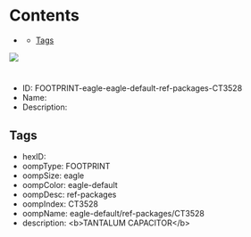 



Contents
========

* [](#)
	* [Tags](#tags)
  
![][im]
# 

- ID: FOOTPRINT-eagle-eagle-default-ref-packages-CT3528
- Name: 
- Description: 

## Tags

- hexID: 
- oompType: FOOTPRINT
- oompSize: eagle
- oompColor: eagle-default
- oompDesc: ref-packages
- oompIndex: CT3528
- oompName: eagle-default/ref-packages/CT3528
- description: &lt;b&gt;TANTALUM CAPACITOR&lt;/b&gt;



[im]: image.png
